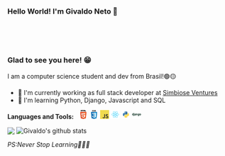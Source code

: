 ### Hello World! I'm Givaldo Neto 🙌

<a href="https://www.linkedin.com/in/givaldo-neto/"> 
    <img align="left" alt="" width="16px" src="https://cdn.jsdelivr.net/npm/simple-icons@v3/icons/linkedin.svg">
</a>
<br>
<a href="https://www.instagram.com/givaldoneto_/"> 
    <img align="left" alt="" width="16px" src="https://cdn.jsdelivr.net/npm/simple-icons@v3/icons/instagram.svg">
</a>
<br>
<a href="https://www.facebook.com/givaldoneto.souza/"> 
    <img align="left" alt="" width="16px" src="https://cdn.jsdelivr.net/npm/simple-icons@v3/icons/facebook.svg">
</a>
<br>

### Glad to see you here! 😁

I am a computer science student and dev from Brasil!🟢🟡

- 🌟 I'm currently working as full stack developer at [Simbiose Ventures](https://www.simbioseventures.com/)
- 🌱 I'm learning Python, Django, Javascript and SQL


**Languages and Tools:** &nbsp;
<code><img height="20" src="https://raw.githubusercontent.com/github/explore/80688e429a7d4ef2fca1e82350fe8e3517d3494d/topics/html/html.png"></code>
<code><img height="20" src="https://raw.githubusercontent.com/github/explore/80688e429a7d4ef2fca1e82350fe8e3517d3494d/topics/css/css.png"></code>
<code><img height="20" src="https://raw.githubusercontent.com/github/explore/80688e429a7d4ef2fca1e82350fe8e3517d3494d/topics/javascript/javascript.png"></code>
<code><img height="20" src="https://raw.githubusercontent.com/github/explore/80688e429a7d4ef2fca1e82350fe8e3517d3494d/topics/react/react.png"></code>
<code><img height="20" src="https://raw.githubusercontent.com/github/explore/80688e429a7d4ef2fca1e82350fe8e3517d3494d/topics/python/python.png"></code>
<code><img height="20" src="https://raw.githubusercontent.com/github/explore/80688e429a7d4ef2fca1e82350fe8e3517d3494d/topics/django/django.png"></code>


<p aling="center">
    <img align="center" src="https://github-readme-stats.vercel.app/api/top-langs/?username=Givs&theme=radical&hide_langs_below=1&layout=compact">
    <img align="center" src="https://github-readme-stats.vercel.app/api?username=Givs&show_icons=true&theme=radical&line_height=21" alt="Givaldo's github stats">
</p>

*PS:Never Stop Learning🚀🚀🚀*
